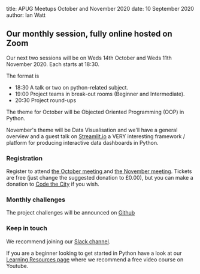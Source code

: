 title: APUG Meetups October and November 2020
date: 10 September 2020
author: Ian Watt

## Our monthly session, fully online hosted on Zoom 

Our next two sessions will be on Weds 14th October and Weds 11th November 2020. Each starts at 18:30. 

The format is 

* 18:30 A talk or two on python-related subject.
* 19:00 Project teams in break-out rooms (Beginner and Intermediate). 
* 20:30 Project round-ups

The theme for October will be Objected Oriented Programming (OOP) in Python. 

November's theme will be Data Visualisation and we'll have a general overview and a guest talk on [Streamlit.io](https://streamlit.io) a VERY interesting framework / platform for producing interactive data dashboards in Python. 

### Registration
Register to attend [the October meeting ](https://ti.to/code-the-city/aberdeen-python-user-group-oct-2020) and [the November meeting](https://ti.to/code-the-city/aberdeen-python-user-group-nov-2020).
Tickets are free (just change the suggested donation to £0.00), but you can make a donation to [Code the City](https://codethecity.org) if you wish. 

### Monthly challenges
The project challenges will be announced on [Github](https://github.com/PythonAberdeen/user_group/tree/master/)

### Keep in touch
We recommend joining our [Slack channel](https://join.slack.com/t/python-aberdeen/shared_invite/zt-fe4vr06d-TavzVV4ZusCxYLEdCqxsyQ). 

If you are a beginner looking to get started in Python have a look at our [Learning Resources page](https://pythonaberdeen.github.io/pages/learning-resources.html) where we recommend a free video course on Youtube. 



